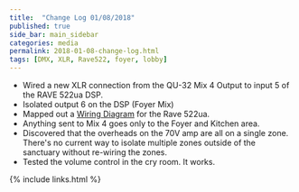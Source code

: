 ```yaml
---
title:  "Change Log 01/08/2018"
published: true
side_bar: main_sidebar
categories: media
permalink: 2018-01-08-change-log.html
tags: [DMX, XLR, Rave522, foyer, lobby]
---
```


- Wired a new XLR connection from the QU-32 Mix 4 Output to input 5 of the RAVE 522ua DSP.
- Isolated output 6 on the DSP (Foyer Mix)
- Mapped out a [Wiring Diagram](https://github.com/NewValleyChurch/Infrastructure-docs/blob/master/Worship-Ministries/Sound/Audio%20Hardware/DSP-Wiring-Diagram.md#wiring-diagram) for the Rave 522ua.
- Anything sent to Mix 4 goes only to the Foyer and Kitchen area.
- Discovered that the overheads on the 70V amp are all on a single zone.  There's no current way to isolate multiple zones outside of the sanctuary without re-wiring the zones.
- Tested the volume control in the cry room.  It works.

{% include links.html %}
